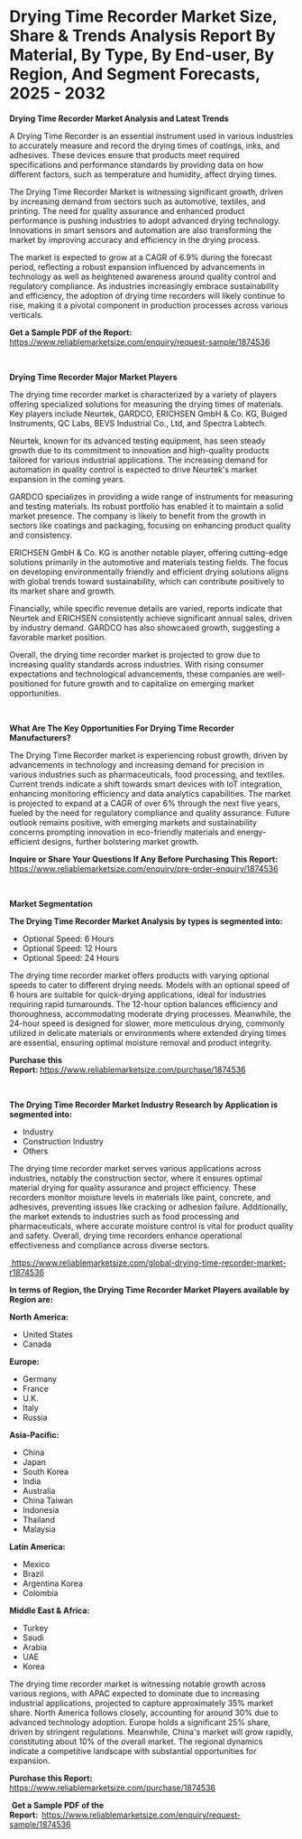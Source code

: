 <p><h1>Drying Time Recorder Market Size, Share & Trends Analysis Report By Material, By Type, By End-user, By Region, And Segment Forecasts, 2025 - 2032</h1></p><p><strong>Drying Time Recorder Market Analysis and Latest Trends</strong></p>
<p><p>A Drying Time Recorder is an essential instrument used in various industries to accurately measure and record the drying times of coatings, inks, and adhesives. These devices ensure that products meet required specifications and performance standards by providing data on how different factors, such as temperature and humidity, affect drying times. </p><p>The Drying Time Recorder Market is witnessing significant growth, driven by increasing demand from sectors such as automotive, textiles, and printing. The need for quality assurance and enhanced product performance is pushing industries to adopt advanced drying technology. Innovations in smart sensors and automation are also transforming the market by improving accuracy and efficiency in the drying process.</p><p>The market is expected to grow at a CAGR of 6.9% during the forecast period, reflecting a robust expansion influenced by advancements in technology as well as heightened awareness around quality control and regulatory compliance. As industries increasingly embrace sustainability and efficiency, the adoption of drying time recorders will likely continue to rise, making it a pivotal component in production processes across various verticals.</p></p>
<p><strong>Get a Sample PDF of the Report:&nbsp;</strong> <a href="https://www.reliablemarketsize.com/enquiry/request-sample/1874536?utm_campaign=2626&utm_medium=2&utm_source=Github&utm_content=ia&utm_term=16042025&utm_id=drying-time-recorder">https://www.reliablemarketsize.com/enquiry/request-sample/1874536</a></p>
<p>&nbsp;</p>
<p><strong>Drying Time Recorder Major Market Players</strong></p>
<p><p>The drying time recorder market is characterized by a variety of players offering specialized solutions for measuring the drying times of materials. Key players include Neurtek, GARDCO, ERICHSEN GmbH & Co. KG, Buiged Instruments, QC Labs, BEVS Industrial Co., Ltd, and Spectra Labtech. </p><p>Neurtek, known for its advanced testing equipment, has seen steady growth due to its commitment to innovation and high-quality products tailored for various industrial applications. The increasing demand for automation in quality control is expected to drive Neurtek's market expansion in the coming years.</p><p>GARDCO specializes in providing a wide range of instruments for measuring and testing materials. Its robust portfolio has enabled it to maintain a solid market presence. The company is likely to benefit from the growth in sectors like coatings and packaging, focusing on enhancing product quality and consistency. </p><p>ERICHSEN GmbH & Co. KG is another notable player, offering cutting-edge solutions primarily in the automotive and materials testing fields. The focus on developing environmentally friendly and efficient drying solutions aligns with global trends toward sustainability, which can contribute positively to its market share and growth.</p><p>Financially, while specific revenue details are varied, reports indicate that Neurtek and ERICHSEN consistently achieve significant annual sales, driven by industry demand. GARDCO has also showcased growth, suggesting a favorable market position. </p><p>Overall, the drying time recorder market is projected to grow due to increasing quality standards across industries. With rising consumer expectations and technological advancements, these companies are well-positioned for future growth and to capitalize on emerging market opportunities.</p></p>
<p>&nbsp;</p>
<p><strong>What Are The Key Opportunities For Drying Time Recorder Manufacturers?</strong></p>
<p><p>The Drying Time Recorder market is experiencing robust growth, driven by advancements in technology and increasing demand for precision in various industries such as pharmaceuticals, food processing, and textiles. Current trends indicate a shift towards smart devices with IoT integration, enhancing monitoring efficiency and data analytics capabilities. The market is projected to expand at a CAGR of over 6% through the next five years, fueled by the need for regulatory compliance and quality assurance. Future outlook remains positive, with emerging markets and sustainability concerns prompting innovation in eco-friendly materials and energy-efficient designs, further bolstering market growth.</p></p>
<p><strong>Inquire or Share Your Questions If Any Before Purchasing This Report:</strong> <a href="https://www.reliablemarketsize.com/enquiry/pre-order-enquiry/1874536?utm_campaign=2626&utm_medium=2&utm_source=Github&utm_content=ia&utm_term=16042025&utm_id=drying-time-recorder">https://www.reliablemarketsize.com/enquiry/pre-order-enquiry/1874536</a></p>
<p>&nbsp;</p>
<p><strong>Market Segmentation</strong></p>
<p><strong>The Drying Time Recorder Market Analysis by types is segmented into:</strong></p>
<p><ul><li>Optional Speed: 6 Hours</li><li>Optional Speed: 12 Hours</li><li>Optional Speed: 24 Hours</li></ul></p>
<p><p>The drying time recorder market offers products with varying optional speeds to cater to different drying needs. Models with an optional speed of 6 hours are suitable for quick-drying applications, ideal for industries requiring rapid turnarounds. The 12-hour option balances efficiency and thoroughness, accommodating moderate drying processes. Meanwhile, the 24-hour speed is designed for slower, more meticulous drying, commonly utilized in delicate materials or environments where extended drying times are essential, ensuring optimal moisture removal and product integrity.</p></p>
<p><strong>Purchase this Report:&nbsp;</strong><a href="https://www.reliablemarketsize.com/purchase/1874536?utm_campaign=2626&utm_medium=2&utm_source=Github&utm_content=ia&utm_term=16042025&utm_id=drying-time-recorder">https://www.reliablemarketsize.com/purchase/1874536</a></p>
<p>&nbsp;</p>
<p><strong>The Drying Time Recorder Market Industry Research by Application is segmented into:</strong></p>
<p><ul><li>Industry</li><li>Construction Industry</li><li>Others</li></ul></p>
<p><p>The drying time recorder market serves various applications across industries, notably the construction sector, where it ensures optimal material drying for quality assurance and project efficiency. These recorders monitor moisture levels in materials like paint, concrete, and adhesives, preventing issues like cracking or adhesion failure. Additionally, the market extends to industries such as food processing and pharmaceuticals, where accurate moisture control is vital for product quality and safety. Overall, drying time recorders enhance operational effectiveness and compliance across diverse sectors.</p></p>
<p><a href="https://www.reliablemarketsize.com/global-drying-time-recorder-market-r1874536?utm_campaign=2626&utm_medium=2&utm_source=Github&utm_content=ia&utm_term=16042025&utm_id=drying-time-recorder">&nbsp;https://www.reliablemarketsize.com/global-drying-time-recorder-market-r1874536</a></p>
<p><strong>In terms of Region, the Drying Time Recorder Market Players available by Region are:</strong></p>
<p>
    <p> <strong> North America: </strong>
        <ul>
            <li>United States</li>
            <li>Canada</li>
        </ul>
        </p> 
    <p> <strong> Europe: </strong>
        <ul>
            <li>Germany</li>
            <li>France</li>
            <li>U.K.</li>
            <li>Italy</li>
            <li>Russia</li>
        </ul>
        </p> 
    <p> <strong> Asia-Pacific: </strong>
        <ul>
            <li>China</li>
            <li>Japan</li>
            <li>South Korea</li>
            <li>India</li>
            <li>Australia</li>
            <li>China Taiwan</li>
            <li>Indonesia</li>
            <li>Thailand</li>
            <li>Malaysia</li>
        </ul>
        </p> 
    <p> <strong> Latin America: </strong>
        <ul>
            <li>Mexico</li>
            <li>Brazil</li>
            <li>Argentina Korea</li>
            <li>Colombia</li>
        </ul>
        </p> 
    <p> <strong> Middle East & Africa: </strong>
        <ul>
            <li>Turkey</li>
            <li>Saudi</li>
            <li>Arabia</li>
            <li>UAE</li>
            <li>Korea</li>
        </ul>
    </p>
    </p>
<p><p>The drying time recorder market is witnessing notable growth across various regions, with APAC expected to dominate due to increasing industrial applications, projected to capture approximately 35% market share. North America follows closely, accounting for around 30% due to advanced technology adoption. Europe holds a significant 25% share, driven by stringent regulations. Meanwhile, China's market will grow rapidly, constituting about 10% of the overall market. The regional dynamics indicate a competitive landscape with substantial opportunities for expansion.</p></p>
<p><strong>Purchase this Report: </strong><a href="https://www.reliablemarketsize.com/purchase/1874536?utm_campaign=2626&utm_medium=2&utm_source=Github&utm_content=ia&utm_term=16042025&utm_id=drying-time-recorder">https://www.reliablemarketsize.com/purchase/1874536</a></p>
<p>&nbsp;<strong>Get a Sample PDF of the Report:&nbsp;&nbsp;</strong><a href="https://www.reliablemarketsize.com/enquiry/request-sample/1874536?utm_campaign=2626&utm_medium=2&utm_source=Github&utm_content=ia&utm_term=16042025&utm_id=drying-time-recorder">https://www.reliablemarketsize.com/enquiry/request-sample/1874536</a></p>
<p><strong></strong></p>
<p><p></p><p></p><p></p></p>